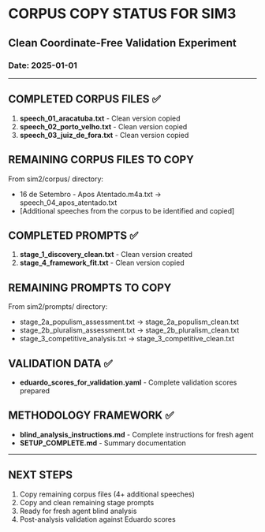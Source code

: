 # CORPUS COPY STATUS FOR SIM3
## Clean Coordinate-Free Validation Experiment
### Date: 2025-01-01

---

## COMPLETED CORPUS FILES ✅

1. **speech_01_aracatuba.txt** - Clean version copied
2. **speech_02_porto_velho.txt** - Clean version copied  
3. **speech_03_juiz_de_fora.txt** - Clean version copied

## REMAINING CORPUS FILES TO COPY

From sim2/corpus/ directory:
- 16 de Setembro - Apos Atentado.m4a.txt → speech_04_apos_atentado.txt
- [Additional speeches from the corpus to be identified and copied]

## COMPLETED PROMPTS ✅

1. **stage_1_discovery_clean.txt** - Clean version created
2. **stage_4_framework_fit.txt** - Clean version copied

## REMAINING PROMPTS TO COPY

From sim2/prompts/ directory:
- stage_2a_populism_assessment.txt → stage_2a_populism_clean.txt
- stage_2b_pluralism_assessment.txt → stage_2b_pluralism_clean.txt  
- stage_3_competitive_analysis.txt → stage_3_competitive_clean.txt

## VALIDATION DATA ✅

- **eduardo_scores_for_validation.yaml** - Complete validation scores prepared

## METHODOLOGY FRAMEWORK ✅

- **blind_analysis_instructions.md** - Complete instructions for fresh agent
- **SETUP_COMPLETE.md** - Summary documentation

---

## NEXT STEPS

1. Copy remaining corpus files (4+ additional speeches)
2. Copy and clean remaining stage prompts
3. Ready for fresh agent blind analysis
4. Post-analysis validation against Eduardo scores 